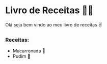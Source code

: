# Livro de Receitas :man_cook:

Olá seja bem vindo ao meu livro de receitas :v:



### Receitas:

- Macarronada :spaghetti:
- Pudim :custard:

